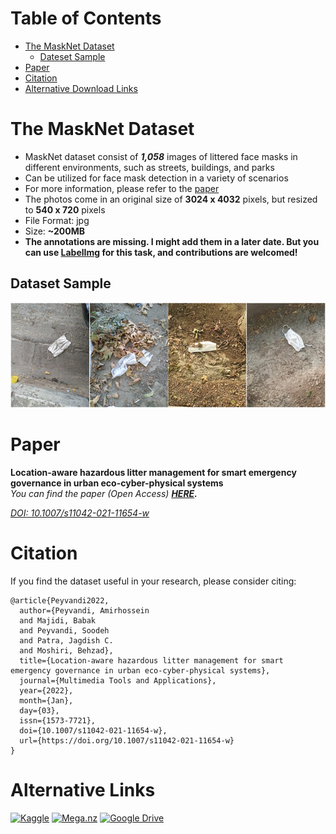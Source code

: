 # Table of Contents
- [The MaskNet Dataset](#the-masknet-dataset)
  * [Dateset Sample](#dataset-sample)
- [Paper](#paper)
- [Citation](#citation)
- [Alternative Download Links](#alternative-links)
<!-- toc -->

# The MaskNet Dataset
- MaskNet dataset consist of ***1,058*** images of littered face masks in different environments, such as streets, buildings, and parks
- Can be utilized for face mask detection in a variety of scenarios
- For more information, please refer to the [paper](https://link.springer.com/article/10.1007%2Fs11042-021-11654-w)
- The photos come in an original size of **3024 x 4032** pixels, but resized to **540 x 720** pixels
- File Format: jpg
- Size: **~200MB**
- **The annotations are missing. I might add them in a later date. But you can use [LabelImg](https://github.com/tzutalin/labelImg) for this task, and contributions are welcomed!**

## Dataset Sample

![MaskNet Sample:](https://github.com/Tenebris97/MaskNet/blob/main/Sample.png)
# Paper
**Location-aware hazardous litter management for smart emergency governance in urban eco-cyber-physical systems**  
*You can find the paper (Open Access) **[HERE](https://link.springer.com/article/10.1007%2Fs11042-021-11654-w).***    

*[DOI: 10.1007/s11042-021-11654-w](https://doi.org/10.1007/s11042-021-11654-w)*
# Citation
If you find the dataset useful in your research, please consider citing:
```
@article{Peyvandi2022,
  author={Peyvandi, Amirhossein
  and Majidi, Babak
  and Peyvandi, Soodeh
  and Patra, Jagdish C.
  and Moshiri, Behzad},
  title={Location-aware hazardous litter management for smart emergency governance in urban eco-cyber-physical systems},
  journal={Multimedia Tools and Applications},
  year={2022},
  month={Jan},
  day={03},
  issn={1573-7721},
  doi={10.1007/s11042-021-11654-w},
  url={https://doi.org/10.1007/s11042-021-11654-w}
}
```

# Alternative Links
[![Kaggle](https://www.kaggle.com/static/images/site-logo.png)](https://www.kaggle.com/tenebris97/masknet)
[![Mega.nz](https://upload.wikimedia.org/wikipedia/commons/thumb/5/57/01_mega_logo.svg/320px-01_mega_logo.svg.png)](https://mega.nz/folder/eNAzVKKC#82yjlDT49e9HM3WNDUUk5A)
[![Google Drive](https://fonts.gstatic.com/s/i/productlogos/drive_2020q4/v8/web-64dp/logo_drive_2020q4_color_2x_web_64dp.png)](https://drive.google.com/file/d/188erMckK3l9Cpw1UMWbXXXexqlKHvfv3/view)
